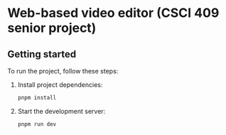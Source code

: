 # Web-based video editor (CSCI 409 senior project)

## Getting started

To run the project, follow these steps:

1. Install project dependencies:

   ```bash
   pnpm install
   ```

2. Start the development server:
   ```bash
   pnpm run dev
   ```
